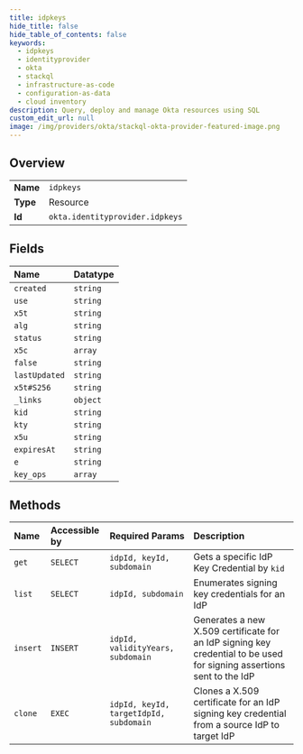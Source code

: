 ```yaml
---
title: idpkeys
hide_title: false
hide_table_of_contents: false
keywords:
  - idpkeys
  - identityprovider
  - okta    
  - stackql
  - infrastructure-as-code
  - configuration-as-data
  - cloud inventory
description: Query, deploy and manage Okta resources using SQL
custom_edit_url: null
image: /img/providers/okta/stackql-okta-provider-featured-image.png
---
```

  
    

## Overview
<table><tbody>
<tr><td><b>Name</b></td><td><code>idpkeys</code></td></tr>
<tr><td><b>Type</b></td><td>Resource</td></tr>
<tr><td><b>Id</b></td><td><code>okta.identityprovider.idpkeys</code></td></tr>
</tbody></table>

## Fields
| Name | Datatype |
|:-----|:---------|
| `created` | `string` |
| `use` | `string` |
| `x5t` | `string` |
| `alg` | `string` |
| `status` | `string` |
| `x5c` | `array` |
| `false` | `string` |
| `lastUpdated` | `string` |
| `x5t#S256` | `string` |
| `_links` | `object` |
| `kid` | `string` |
| `kty` | `string` |
| `x5u` | `string` |
| `expiresAt` | `string` |
| `e` | `string` |
| `key_ops` | `array` |
## Methods
| Name | Accessible by | Required Params | Description |
|:-----|:--------------|:----------------|:------------|
| `get` | `SELECT` | `idpId, keyId, subdomain` | Gets a specific IdP Key Credential by `kid` |
| `list` | `SELECT` | `idpId, subdomain` | Enumerates signing key credentials for an IdP |
| `insert` | `INSERT` | `idpId, validityYears, subdomain` | Generates a new X.509 certificate for an IdP signing key credential to be used for signing assertions sent to the IdP |
| `clone` | `EXEC` | `idpId, keyId, targetIdpId, subdomain` | Clones a X.509 certificate for an IdP signing key credential from a source IdP to target IdP |

